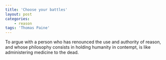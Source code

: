 ```yaml
---
title: 'Choose your battles'
layout: post
categories:
    - reason
tags: 'Thomas Paine'
---
```


To argue with a person who has renounced the use and authority of reason, and whose philosophy consists in holding humanity in contempt, is like administering medicine to the dead.